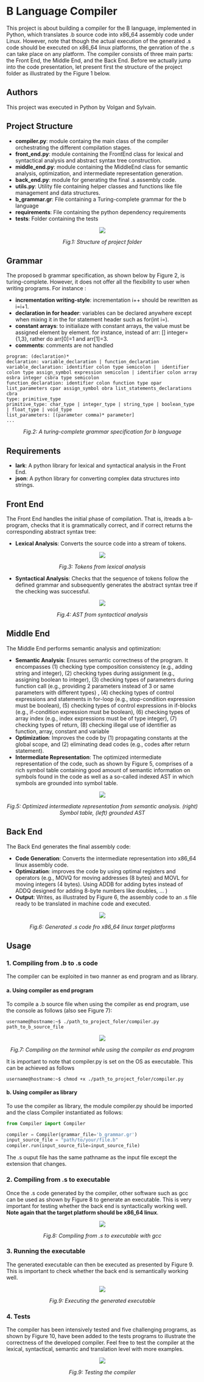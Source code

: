 # B Language Compiler

This project is about building a compiler for the B language, implemented in Python, which translates .b source code into x86_64 assembly code under Linux. However, note that though the actual execution of the generated .s code should be executed on x86_64 linux platforms, the genration of the .s can take place on any platform. The compiler consists of three main parts: the Front End, the Middle End, and the Back End. Before we actually jump into the code presentation, let present first the structure of the project folder as illustrated by the Figure 1 below.
## Authors
This project was executed in Python by Volgan and Sylvain.
## Project Structure

- **compiler.py**: module containg the main class of the compiler orchestrating the different compilation stages.
- **front_end.py**: module containing the FrontEnd class for lexical and syntactical analysis and abstract syntax tree construction.
- **middle_end.py**: module containing the MiddleEnd class for semantic analysis, optimization, and intermediate representation generation.
- **back_end.py**: module for generating the final .s assembly code.
- **utils.py**: Utility file containing helper classes and functions like file management and data structures.
- **b_grammar.gr**: File containing a Turing-complete grammar for the b language
- **requirements**: File containing the python dependency requirements
- **tests**: Folder containing the tests

<p align=center>
<img src="imgs/ProjectFolder.jpeg"></img>
</p>
<p align=center>
<em>Fig.1: Structure of project folder</em>
</p>

## Grammar
The proposed b grammar specification, as shown below by Figure 2, is turing-complete. However, it does not offer all the flexibility to user when writing programs. For instance :
- **incrementation writing-style**: incrementation i++ should be rewritten as i=i+1.
- **declaration in for header**: variables can be declared anywhere except when mixing it in the for statement header such as for(int i=).
- **constant arrays**: to initialiaze with constant arrays, the value must be assigned element by element. for instance, instead of arr: [] integer={1,3}, rather do arr[0]=1 and arr[1]=3.
- **comments**: comments are not handled
```console
program: (declaration)*
declaration: variable_declaration | function_declaration 
variable_declaration: identifier colon type semicolon |  identifier colon type assign_symbol expression semicolon | identifier colon array osbra integer csbra type semicolon
function_declaration: identifier colon function type opar list_parameters cpar assign_symbol obra list_statements_declarations cbra
type: primitive_type
primitive_type: char_type | integer_type | string_type | boolean_type | float_type | void_type
list_parameters: [(parameter comma)* parameter]
...
```
<p align=center>
<em>Fig.2: A turing-complete grammar specification for b language</em>
</p>

## Requirements
- **lark**: A python library for lexical and syntactical analysis in the Front End.
- **json**: A python library for converting complex data structures into strings.

## Front End

The Front End handles the initial phase of compilation. That is, itreads a b-program, checks that it is grammatically correct, and if correct returns the corresponding abstract syntax tree:

- **Lexical Analysis**: Converts the source code into a stream of tokens.

<p align=center>
<img src="imgs/Tokens.png"></img>
</p>
<p align=center>
<em>Fig.3: Tokens from lexical analysis</em>
</p>

- **Syntactical Analysis**: Checks that the sequence of tokens follow the defined grammar and subsequently generates the abstract syntax tree if the checking was successful.
<p align=center>
<img src="imgs/AST.png"></img>
</p>
<p align=center>
<em>Fig.4: AST from syntactical analysis</em>
</p>


## Middle End

The Middle End performs semantic analysis and optimization:

- **Semantic Analysis**: Ensures semantic correctness of the program. It encompasses (1) checking type composition consistency (e.g., adding string and integer), (2) checking types during assignment (e.g., assigning boolean to integer), (3) checking types of parameters during function call (e.g., providing 2 parameters instead of 3 or same parameters with different types)
, (4) checking types of control expressions and statements in for-loop (e.g., stop-condition expression must be boolean), (5) checking types of control expressions in if-blocks (e.g., if-condition expression must be boolean), (6) checking types of array index (e.g., index expressions must be of type integer), (7) checking types of return, (8) checking illegal use of identifier as function, array, constant and variable
- **Optimization**: Improves the code by  (1) propagating constants at the global scope, and (2) eliminating dead codes (e.g., codes after return statement).
- **Intermediate Representation**: The optimized intermediate representation of the code, such as shown by Figure 5, comprises of a rich symbol table containing good amount of semantic information on symbols found in the code as well as a so-called indexed AST in which symbols are grounded into symbol table. 
<p align=center>
<img src="imgs/IR.png"></img>
</p>
<p align=center>
<em>Fig.5: Optimized intermediate representation from semantic analysis. (right) Symbol table, (left) grounded AST</em>
</p>

## Back End

The Back End generates the final assembly code:

- **Code Generation**: Converts the intermediate representation into x86_64 linux assembly code.
- **Optimization**: improves the code by using optimal registers and operators (e.g., MOVQ for moving addresses (8 bytes) and MOVL for moving integers (4 bytes). Using ADDB for adding bytes instead of ADDQ designed for adding 8-byte numbers like doubles, ... )
- **Output**: Writes, as illustrated by Figure 6, the assembly code to an .s file ready to be translated in machine code and executed.
<p align=center>
<img src="imgs/SProgram.jpeg"></img>
</p>
<p align=center>
<em>Fig.6: Generated .s code fro x86_64 linux target platforms</em>
</p>

## Usage

### 1. Compiling from .b to .s code

The compiler can be exploited in two manner as end program and as library.
#### a. Using compiler as end program
To compile a .b source file when using the compiler as end program, use the console as follows (also see Figure 7):

```console
username@hostname:~$ ./path_to_project_foler/compiler.py path_to_b_source_file
```

<p align=center>
<img src="imgs/Compiling.jpeg"></img>
</p>
<p align=center>
<em>Fig.7: Compiling on the terminal while using the compiler as end program</em>
</p>

It is important to note that compiler.py is set on the OS as executable. This can be achieved as follows

```console
username@hostname:~$ chmod +x ./path_to_project_foler/compiler.py
```
#### b. Using compiler as library
To use the compiler as library, the module compiler.py should be imported and the class Compiler instantiated as follows:

```python
from Compiler import Compiler

compiler = Compiler(grammar_file='b_grammar.gr')
input_source_file = "path/to/your/file.b"
compiler.run(input_source_file=input_source_file)
```
The .s ouput file has the same pathname as the input file except the extension that changes.

### 2. Compiling from .s to executable

Once the .s code generated by the compiler, other software such as gcc can be used as shown by Figure 8 to generate an executable. This is very important for testing whether the back end is syntactically working well. **Note again that the target platform should be x86_64 linux**.

<p align=center>
<img src="imgs/FinalCompiling.jpeg"></img>
</p>
<p align=center>
<em>Fig.8: Compiling from .s to executable with gcc</em>
</p>

### 3. Running the executable

The generated executable can then be executed as presented by Figure 9. This is important to check whether the back end is semantically working well.

<p align=center>
<img src="imgs/Execution2.jpeg"></img>
</p>
<p align=center>
<em>Fig.9: Executing the generated executable</em>
</p>

### 4. Tests

The compiler has been intensively tested and five challenging programs, as shown by Figure 10, have been added to the tests programs to illustrate the correctness of the developed compiler. Feel free to test the compiler at the lexical, syntactical, semantic and translation level with more examples.

<p align=center>
<img src="imgs/Examples.jpeg"></img>
</p>
<p align=center>
<em>Fig.9: Testing the compiler</em>
</p>


